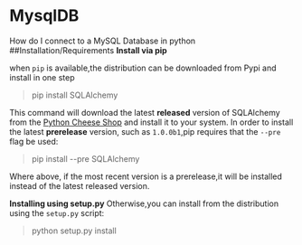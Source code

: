 # MysqlDB
How do I connect to a MySQL Database in python
##Installation/Requirements
**Install via pip**

when `pip` is available,the distribution can be downloaded from Pypi and install in one step
>pip install SQLAlchemy

This command will download the latest **released** version of SQLAlchemy from the [Python Cheese Shop](https://pypi.python.org/pypi/SQLAlchemy) and install it to your system.
In order to install the latest **prerelease** version, such as `1.0.0b1`,pip requires that the `--pre` flag be used:
>pip install --pre SQLAlchemy

Where above, if the most recent version is a prerelease,it will be installed instead of the latest released version.

**Installing using setup.py**
Otherwise,you can install from the distribution using the `setup.py` script:
>python setup.py install




